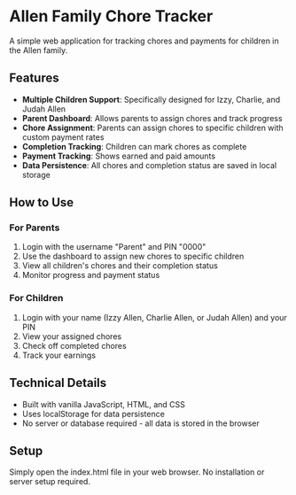 # Allen Family Chore Tracker

A simple web application for tracking chores and payments for children in the Allen family.

## Features

- **Multiple Children Support**: Specifically designed for Izzy, Charlie, and Judah Allen
- **Parent Dashboard**: Allows parents to assign chores and track progress
- **Chore Assignment**: Parents can assign chores to specific children with custom payment rates
- **Completion Tracking**: Children can mark chores as complete
- **Payment Tracking**: Shows earned and paid amounts
- **Data Persistence**: All chores and completion status are saved in local storage

## How to Use

### For Parents

1. Login with the username "Parent" and PIN "0000"
2. Use the dashboard to assign new chores to specific children
3. View all children's chores and their completion status
4. Monitor progress and payment status

### For Children

1. Login with your name (Izzy Allen, Charlie Allen, or Judah Allen) and your PIN
2. View your assigned chores
3. Check off completed chores
4. Track your earnings

## Technical Details

- Built with vanilla JavaScript, HTML, and CSS
- Uses localStorage for data persistence
- No server or database required - all data is stored in the browser

## Setup

Simply open the index.html file in your web browser. No installation or server setup required.
